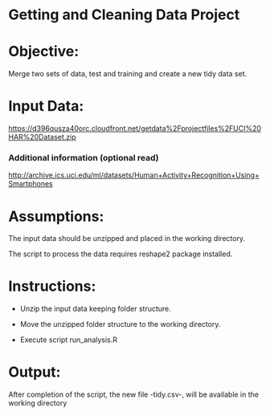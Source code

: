 Getting and Cleaning Data Project
=================================

# Objective:

Merge two sets of data, test and training and create a new tidy data set.

# Input Data:

https://d396qusza40orc.cloudfront.net/getdata%2Fprojectfiles%2FUCI%20HAR%20Dataset.zip

### Additional information (optional read)

http://archive.ics.uci.edu/ml/datasets/Human+Activity+Recognition+Using+Smartphones 

# Assumptions:

The input data should be unzipped and placed in the working directory.

The script to process the data requires reshape2 package installed.

# Instructions:

* Unzip the input data keeping folder structure.

* Move the unzipped folder structure to the working directory.

* Execute script run_analysis.R

# Output:

After completion of the script, the new file -tidy.csv-, will be available in the working directory
